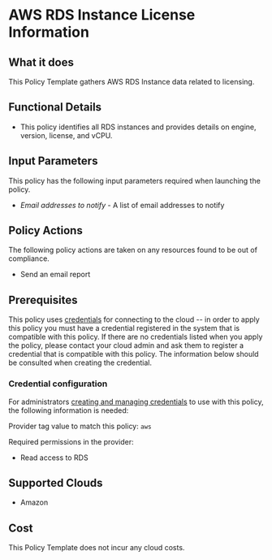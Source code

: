 # AWS RDS Instance License Information

## What it does

This Policy Template gathers AWS RDS Instance data related to licensing.

## Functional Details

- This policy identifies all RDS instances and provides details on engine, version, license, and vCPU.

## Input Parameters

This policy has the following input parameters required when launching the policy.

- *Email addresses to notify* - A list of email addresses to notify

## Policy Actions

The following policy actions are taken on any resources found to be out of compliance.

- Send an email report

## Prerequisites

This policy uses [credentials](https://docs.rightscale.com/policies/users/guides/credential_management.html) for connecting to the cloud -- in order to apply this policy you must have a credential registered in the system that is compatible with this policy. If there are no credentials listed when you apply the policy, please contact your cloud admin and ask them to register a credential that is compatible with this policy. The information below should be consulted when creating the credential.

### Credential configuration

For administrators [creating and managing credentials](https://docs.rightscale.com/policies/users/guides/credential_management.html) to use with this policy, the following information is needed:

Provider tag value to match this policy: `aws`

Required permissions in the provider:

- Read access to RDS

## Supported Clouds

- Amazon

## Cost

This Policy Template does not incur any cloud costs.
